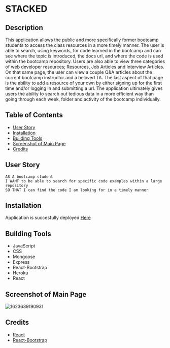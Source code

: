 # STACKED

## Description

This application allows the public and more specifically former bootcamp students to access the class resources in a more timely manner. The user is able to search, using keywords, for code learned in the bootcamp and can see where the topic is introduced, the docs url, and where the code is used within the bootcamp repository. Users are also able to view three categories of web developer resources; Resources, Job Articles and Interview Articles. On that same page, the user can view a couple Q&A articles about the current bootcamp instructor and a beloved TA. The last aspect of that page is the ability to add a resource of your own by either signing up for the first time and/or logging in and submitting a url. The application ultimately gives users the ability to search out tedious data in a more efficient way than going through each week, folder and activity of the bootcamp individually.

## Table of Contents

- [User Story](#User-Story)
- [Installation](#Installation)
- [Building Tools](#Building-Tools)
- [Screenshot of Main Page](#Screenshot-of-Main-Page)
- [Credits](#Credits)

## User Story

```
AS A bootcamp student
I WANT to be able to search for specific code examples within a large repository
SO THAT I can find the code I am looking for in a timely manner
```

## Installation

Application is succesfully deployed [Here](https://stackedapp.herokuapp.com/)

## Building Tools

- JavaScript
- CSS
- Mongoose
- Express
- React-Bootstrap
- Heroku
- React

## Screenshot of Main Page

![1623639190931](https://user-images.githubusercontent.com/75143471/121833458-40815f80-cc81-11eb-9863-475f92051e91.png)

## Credits

- [React](https://reactjs.org/)
- [React-Bootstrap](https://react-bootstrap.github.io/)
